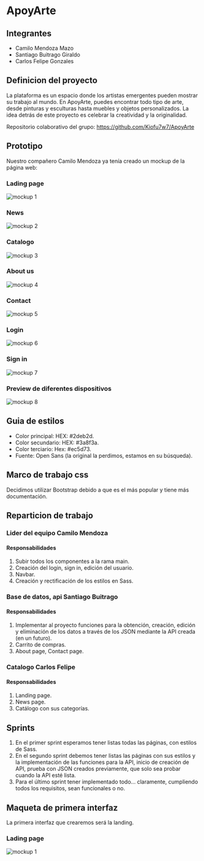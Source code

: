 # ApoyArte

## Integrantes

- Camilo Mendoza Mazo
- Santiago Buitrago Giraldo
- Carlos Felipe Gonzales

## Definicion del proyecto

La plataforma es un espacio donde los artistas emergentes pueden mostrar su trabajo al mundo. En ApoyArte, puedes encontrar todo tipo de arte, desde pinturas y esculturas hasta muebles y objetos personalizados. La idea detrás de este proyecto es celebrar la creatividad y la originalidad.

Repositorio colaborativo del grupo: https://github.com/Kiofu7w7/ApoyArte

## Prototipo

Nuestro compañero Camilo Mendoza ya tenía creado un mockup de la página web:

### Lading page
![mockup 1](https://res.cloudinary.com/dlwr6vxib/image/upload/v1700707708/apoyarte/wqegn6ni8wty9jxf3m4t.jpg)

### News
![mockup 2](https://res.cloudinary.com/dlwr6vxib/image/upload/v1700707712/apoyarte/nxkj1czv1mcktxlcszxy.jpg)

### Catalogo
![mockup 3](https://res.cloudinary.com/dlwr6vxib/image/upload/v1700707713/apoyarte/rxzwaatrrx0bdgfnw9ff.jpg)

### About us
![mockup 4](https://res.cloudinary.com/dlwr6vxib/image/upload/v1700707714/apoyarte/dptgdykmsotypfn4arm2.jpg)

### Contact
![mockup 5](https://res.cloudinary.com/dlwr6vxib/image/upload/v1700707709/apoyarte/mr8cfqfybhb7vwssghbw.jpg)

### Login
![mockup 6](https://res.cloudinary.com/dlwr6vxib/image/upload/v1700707708/apoyarte/w0xjyxaptswajbjgivdd.jpg)

### Sign in
![mockup 7](https://res.cloudinary.com/dlwr6vxib/image/upload/v1700707708/apoyarte/fzh89pjqlxhialofgt6w.jpg)

### Preview de diferentes dispositivos
![mockup 8](https://res.cloudinary.com/dlwr6vxib/image/upload/v1700707708/apoyarte/ytnb3bxtx76atqlpekly.jpg)

## Guia de estilos

- Color principal: HEX: #2deb2d.
- Color secundario: HEX: #3a8f3a.
- Color terciario: Hex: #ec5d73.
- Fuente: Open Sans (la original la perdimos, estamos en su búsqueda).

## Marco de trabajo css

Decidimos utilizar Bootstrap debido a que es el más popular y tiene más documentación.

## Reparticion de trabajo

### Lider del equipo Camilo Mendoza
#### Responsabilidades

1. Subir todos los componentes a la rama main.
2. Creación del login, sign in, edición del usuario.
3. Navbar.
4. Creación y rectificación de los estilos en Sass.

### Base de datos, api Santiago Buitrago
#### Responsabilidades

1. Implementar al proyecto funciones para la obtención, creación, edición y eliminación de los datos a través de los JSON mediante la API creada (en un futuro).
2. Carrito de compras.
3. About page, Contact page.

### Catalogo Carlos Felipe
#### Responsabilidades

1. Landing page.
2. News page.
3. Catálogo con sus categorías.

## Sprints

1. En el primer sprint esperamos tener listas todas las páginas, con estilos de Sass.
2. En el segundo sprint debemos tener listas las páginas con sus estilos y la implementación de las funciones para la API, inicio de creación de API, prueba con JSON creados previamente, que solo sea probar cuando la API esté lista.
3. Para el último sprint tener implementado todo... claramente, cumpliendo todos los requisitos, sean funcionales o no.

## Maqueta de primera interfaz
La primera interfaz que crearemos será la landing.
### Lading page
![mockup 1](https://res.cloudinary.com/dlwr6vxib/image/upload/v1700707708/apoyarte/wqegn6ni8wty9jxf3m4t.jpg)
